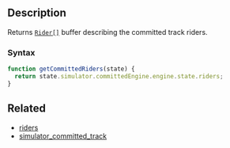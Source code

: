 ## Description

Returns [`Rider[]`](../External/rider.js) buffer describing the committed track riders.

### Syntax

```js
function getCommittedRiders(state) {
  return state.simulator.committedEngine.engine.state.riders;
}
```

## Related

- [riders](./riders.md)
- [simulator_committed_track](./simulator_committed_track.md)
